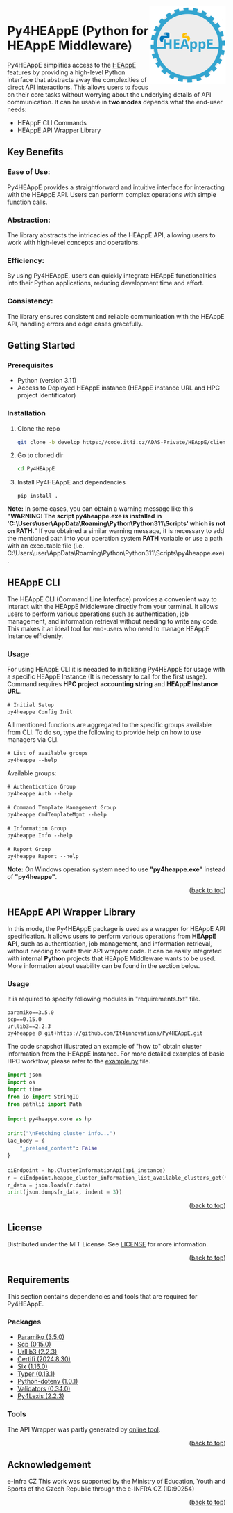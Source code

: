 <img align="right" width="35%" src="docs/imgs/logo.png?sanitize=true">

# Py4HEAppE (Python for HEAppE Middleware)

Py4HEAppE simplifies access to the [HEAppE](https://heappe.eu) features by providing a high-level Python interface that abstracts away the complexities of direct API interactions. This allows users to focus on their core tasks without worrying about the underlying details of API communication. It can be usable in <b>two modes</b> depends what the end-user needs:
- HEAppE CLI Commands
- HEAppE API Wrapper Library

## Key Benefits

### Ease of Use:
Py4HEAppE provides a straightforward and intuitive interface for interacting with the HEAppE API. Users can perform complex operations with simple function calls.

### Abstraction: 
The library abstracts the intricacies of the HEAppE API, allowing users to work with high-level concepts and operations.

### Efficiency: 
By using Py4HEAppE, users can quickly integrate HEAppE functionalities into their Python applications, reducing development time and effort.

### Consistency:
The library ensures consistent and reliable communication with the HEAppE API, handling errors and edge cases gracefully.

<!-- GETTING STARTED -->
## Getting Started

### Prerequisites

* Python (version 3.11)
* Access to Deployed HEAppE instance (HEAppE instance URL and HPC project identificator)

### Installation

1. Clone the repo
   ```sh
   git clone -b develop https://code.it4i.cz/ADAS-Private/HEAppE/clientapplications/Py4HEAppE.git
   ```
2. Go to cloned dir
   ```sh
   cd Py4HEAppE
   ```
3. Install Py4HEAppE and dependencies
    ```
    pip install .
    ```


<b>Note:</b> In some cases, you can obtain a warning message like this <b>"WARNING: The script py4heappe.exe is installed in 'C:\Users\user\AppData\Roaming\Python\Python311\Scripts' which is not on PATH.</b>" If you obtained a similar warning message, it is necessary to add the mentioned path into your operation system <b>PATH</b> variable or use a path with an executable file (i.e. C:\Users\user\AppData\Roaming\Python\Python311\Scripts\py4heappe.exe).

## HEAppE CLI

The HEAppE CLI (Command Line Interface) provides a convenient way to interact with the HEAppE Middleware directly from your terminal. It allows users to perform various operations such as authentication, job management, and information retrieval without needing to write any code. This makes it an ideal tool for end-users who need to manage HEAppE Instance efficiently.

### Usage
For using HEAppE CLI it is neeaded to initializing Py4HEAppE for usage with a specific HEAppE Instance (It is necessary to call for the first usage). Command requires <b>HPC project accounting string</b> and <b>HEAppE Instance URL</b>.

```shell
# Initial Setup
py4heappe Config Init
```

All mentioned functions are aggregated to the specific groups available from CLI. To do so, type the following to provide help on how to use managers via CLI.

```shell
# List of available groups
py4heappe --help 
```

Available groups: 

```shell
# Authentication Group
py4heappe Auth --help 

# Command Template Management Group
py4heappe CmdTemplateMgmt --help 

# Information Group
py4heappe Info --help 

# Report Group
py4heappe Report --help 
```

<b>Note:</b> On Windows operation system need to use <b>"py4heappe.exe"</b> instead of <b>"py4heappe"</b>.
<p align="right">(<a href="#readme-top">back to top</a>)</p>

## HEAppE API Wrapper Library

In this mode, the Py4HEAppE package is used as a wrapper for HEAppE API specification. It allows users to perform various operations from <b>HEAppE API</b>, such as authentication, job management, and information retrieval, without needing to write their API wrapper code. It can be easily integrated with internal <b>Python</b> projects that HEAppE Middleware wants to be used. More information about usability can be found in the section below.
 
### Usage
 
It is required to specify following modules in "requirements.txt" file.
 
```text
paramiko==3.5.0
scp==0.15.0
urllib3==2.2.3
py4heappe @ git+https://github.com/It4innovations/Py4HEAppE.git
```

The code snapshot illustrated an example of "how to" obtain cluster information from the HEAppE Instance. For more detailed examples of basic HPC workflow, please refer to the [example.py](docs/examples/example.py) file.

```python
import json
import os
import time
from io import StringIO
from pathlib import Path
 
import py4heappe.core as hp
 
print("\nFetching cluster info...")
lac_body = {
    "_preload_content": False
}
 
ciEndpoint = hp.ClusterInformationApi(api_instance)
r = ciEndpoint.heappe_cluster_information_list_available_clusters_get(**lac_body)
r_data = json.loads(r.data)
print(json.dumps(r_data, indent = 3))
```

<p align="right">(<a href="#readme-top">back to top</a>)</p>

<!-- LICENSE -->
## License

Distributed under the MIT License. See [LICENSE](LICENSE.txt) for more information.

<p align="right">(<a href="#readme-top">back to top</a>)</p>

## Requirements

This section contains dependencies and tools that are required for Py4HEAppE.

### Packages

- [Paramiko (3.5.0)](https://pypi.org/project/paramiko/3.5.0/)
- [Scp (0.15.0)](https://pypi.org/project/scp/0.15.0/)
- [Urllib3 (2.2.3)](https://pypi.org/project/urllib3/2.2.3/)
- [Certifi (2024.8.30)](https://pypi.org/project/certifi/2024.8.30/)
- [Six (1.16.0)](https://pypi.org/project/six/1.16.0/)
- [Typer (0.13.1)](https://pypi.org/project/typer/0.9.0/)
- [Python-dotenv (1.0.1)](https://pypi.org/project/python-dotenv/1.0.1/)
- [Validators (0.34.0)](https://pypi.org/project/validators/0.34.0/)
- [Py4Lexis (2.2.3)](https://opencode.it4i.eu/lexis-platform/clients/py4lexis)

### Tools

The API Wrapper was partly generated by [online tool](https://editor.swagger.io).

<p align="right">(<a href="#readme-top">back to top</a>)</p>

## Acknowledgement

e-Infra CZ
This work was supported by the Ministry of Education, Youth and Sports of the Czech Republic through the e-INFRA CZ (ID:90254)

<p align="right">(<a href="#readme-top">back to top</a>)</p>